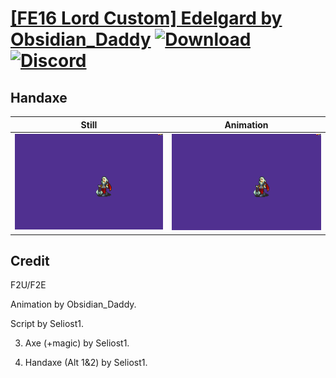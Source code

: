 # [\[FE16 Lord Custom\] Edelgard by Obsidian_Daddy](./) [![Download](https://img.shields.io/badge/Download--red?style=social&logo=github)](https://minhaskamal.github.io/DownGit/#/home?url=https://github.com/Klokinator/FE-Repo/tree/main/Battle%20Animations%2FLords%20-%20Vanilla%20and%20Custom%2F%5BFE16%20Lord%20Custom%5D%20Edelgard%20by%20Obsidian_Daddy%2F4.%20Handaxe%20(Alt%202)) [![Discord](https://img.shields.io/badge/Discord--blue?style=social&logo=discord)](https://discord.gg/C7VNGnyTPA)

## Handaxe

| Still | Animation |
| :---: | :-------: |
| ![Handaxe still](./Handaxe_000.png) | ![Handaxe](./Handaxe.gif) |

## Credit

F2U/F2E

Animation by Obsidian_Daddy.

Script by Seliost1.

3. Axe (+magic) by Seliost1.

4. Handaxe (Alt 1&2) by Seliost1.

